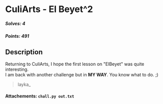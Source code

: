 # CuliArts - El Beyet^2

##### Solves: 4
##### Points: 491

## Description
Returning to CuliArts, I hope the first lesson on "ElBeyet" was quite interesting. <br>I am back with another challenge but in **MY WAY**. You know what to do. ;)
> layka_

#### Attachements: `chall.py out.txt`


